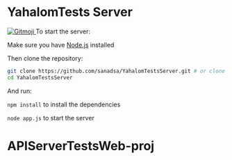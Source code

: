# YahalomTests Server

<a href="https://gitmoji.carloscuesta.me">
  <img src="https://img.shields.io/badge/gitmoji-%20😜%20😍-FFDD67.svg?style=flat-square" alt="Gitmoji">
</a>
To start the server:

Make sure you have [Node.js](http://nodejs.org/) installed

Then clone the repository:

```sh
git clone https://github.com/sanadsa/YahalomTestsServer.git # or clone your own fork
cd YahalomTestsServer
```

And run:

`npm install` to install the dependencies

`node app.js` to start the server
# APIServerTestsWeb-proj
